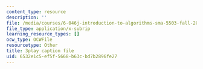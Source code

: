 ```yaml
---
content_type: resource
description: ''
file: /media/courses/6-046j-introduction-to-algorithms-sma-5503-fall-2005/6532e1c5ef5f5668b63cbd7b2896fe27_Sygq1e0xWnM.vtt
file_type: application/x-subrip
learning_resource_types: []
ocw_type: OCWFile
resourcetype: Other
title: 3play caption file
uid: 6532e1c5-ef5f-5668-b63c-bd7b2896fe27
---
```

